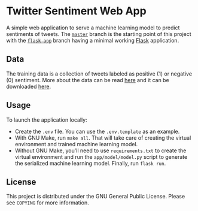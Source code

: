 # Twitter Sentiment Web App
A simple web application to serve a machine learning model to predict sentiments of tweets. The [`master`](https://github.com/xofbd/sentiment-app/tree/master) branch is the starting point of this project with the [`flask-app`](https://github.com/xofbd/sentiment-app/tree/flask-app) branch having a minimal working [Flask](https://flask.palletsprojects.com/) application.

## Data
The training data is a collection of tweets labeled as positive (1) or negative (0) sentiment. More about the data can be read [here](http://thinknook.com/twitter-sentiment-analysis-training-corpus-dataset-2012-09-22/) and it can be downloaded [here](http://thinknook.com/wp-content/uploads/2012/09/Sentiment-Analysis-Dataset.zip).

## Usage
To launch the application locally:

* Create the `.env` file. You can use the `.env.template` as an example.
* With GNU Make, run `make all`. That will take care of creating the virtual environment and trained machine learning model.
* Without GNU Make, you'll need to use `requirements.txt` to create the virtual environment and run the `app/model/model.py` script to generate the serialized machine learning model. Finally, run `flask run`.

## License
This project is distributed under the GNU General Public License. Please see `COPYING` for more information.
